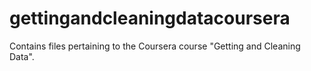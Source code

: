 # gettingandcleaningdatacoursera

Contains files pertaining to the Coursera course "Getting and Cleaning Data".
